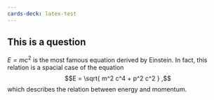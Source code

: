 ```yaml
---
cards-deck: latex-test
---
```


## This is a question

$E = m c^2$ is the most famous equation derived by Einstein.
In fact, this relation is a spacial case of the equation
$$E = \sqrt{ m^2 c^4 + p^2 c^2 } ,$$
which describes the relation between energy and momentum.
